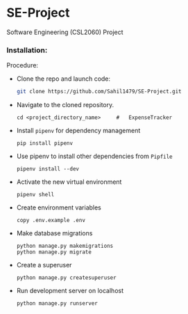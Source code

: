 # SE-Project
Software Engineering (CSL2060) Project
### Installation:
Procedure:
- Clone the repo and launch code:

    ```bash
    git clone https://github.com/Sahil1479/SE-Project.git
    ```
- Navigate to the cloned repository.
    ```
    cd <project_directory_name>     #   ExpenseTracker
    ```
- Install `pipenv` for dependency management
    ```
    pip install pipenv
    ```
- Use pipenv to install other dependencies from `Pipfile`
    ```
    pipenv install --dev
    ```
- Activate the new virtual environment
    ```
    pipenv shell
    ```
- Create environment variables
    ```
    copy .env.example .env
    ```
- Make database migrations
    ```
    python manage.py makemigrations
    python manage.py migrate
    ```
- Create a superuser
    ```
    python manage.py createsuperuser
    ```
- Run development server on localhost
    ```
    python manage.py runserver
    ```
    
